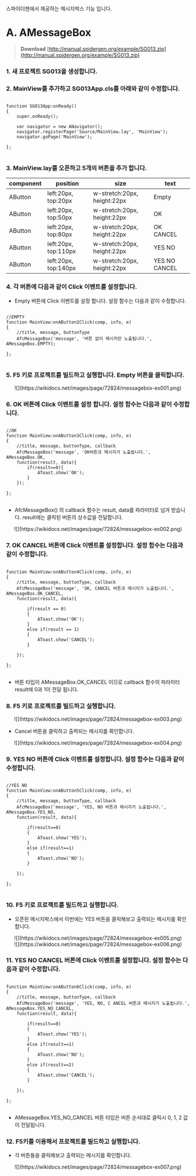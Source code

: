스파이더젠에서 제공하는 메시지박스 기능 입니다. 

# A. AMessageBox
> **Download**  [http://manual.spidergen.org/example/SG013.zip](http://manual.spidergen.org/example/SG013.zip)  
  
### 1. 새 프로젝트 SG013을 생성합니다. 

### 2. MainView를 추가하고 SG013App.cls를 아래와 같이 수정합니다.  
 
```
 
function SG013App:onReady() 
{ 
    super.onReady(); 
 
    var navigator = new ANavigator(); 
    navigator.registerPage('Source/MainView.lay', 'MainView'); 
    navigator.goPage('MainView'); 
 
};  
 
``` 
  
### 3. MainView.lay를 오픈하고 5개의 버튼을 추가 합니다. 
 
| component	| position	| size	| text |
| -------- | -------- | -------- | -------- |
| AButton	| left:20px, top:20px	| w-stretch:20px, height:22px	| Empty |
| AButton	| left:20px, top:50px	| w-stretch:20px, height:22px	| OK |
| AButton	| left:20px, top:80px	| w-stretch:20px, height:22px	| OK CANCEL |
| AButton	| left:20px, top:110px	| w-stretch:20px, height:22px	| YES NO |
| AButton	| left:20px, top:140px	| w-stretch:20px, height:22px	| YES NO CANCEL  | 
  
### 4. 각 버튼에 다음과 같이 Click 이벤트를 설정합니다. 
* Empty 버튼에 Click 이벤트를 설정 합니다. 설정 함수는 다음과 같이 수정합니다. 
   
```
  
//EMPTY 
function MainView:onAButton2Click(comp, info, e) 
{ 
    //title, message, buttonType 
    AfcMessageBox('message', '버튼 없이 메시지만 노출됩니다.', AMessageBox.EMPTY); 
 
}; 
 
``` 
  
### 5. F5 키로 프로젝트를 빌드하고 실행합니다. Empty 버튼을 클릭합니다.  
 
<center>
![](https://wikidocs.net/images/page/72824/messagebox-ex001.png) 
</center>
    
 ### 6. OK 버튼에 Click 이벤트를 설정 합니다. 설정 함수는 다음과 같이 수정합니다. 
  
```
  
//OK 
function MainView:onAButton3Click(comp, info, e) 
{ 
    //title, message, buttonType, callback 
    AfcMessageBox('message', 'OK버튼과 메시지가 노출됩니다.', AMessageBox.OK,  
    function(result, data){ 
        if(result==0){ 
            AToast.show('OK'); 
        } 
    }); 
 
}; 
 
``` 
 
* AfcMessageBox() 의 callback 함수는 result, data를 파라미터로 넘겨 받습니다. result에는 클릭된 버튼의 상수값을 전달합니다.   
 
 <center>
 ![](https://wikidocs.net/images/page/72824/messagebox-ex002.png) 
 </center>
      
### 7. OK CANCEL 버튼에 Click 이벤트를 설정합니다. 설정 함수는 다음과 같이 수정합니다.       
 
```
  
function MainView:onAButton4Click(comp, info, e) 
{ 
    //title, message, buttonType, callback 
    AfcMessageBox('message', 'OK, CANCEL 버튼과 메시지가 노출됩니다.', AMessageBox.OK_CANCEL,  
    function(result, data){ 
 
        if(result == 0) 
        { 
            AToast.show('OK'); 
        } 
        else if(result == 1) 
        { 
            AToast.show('CANCEL'); 
        } 
 
    }); 
 
};  
 
``` 
 
* 버튼 타입이 AMessageBox.OK_CANCEL 이므로 callback 함수의 파라미터 result에 0과 1이 전달 됩니다.  

### 8. F5 키로 프로젝트를 빌드하고 실행합니다.  
 
<center>
![](https://wikidocs.net/images/page/72824/messagebox-ex003.png) 
</center>
 
* Cancel 버튼을 클릭하고 출력되는 메시지를 확인합니다. 

<center>
![](https://wikidocs.net/images/page/72824/messagebox-ex004.png)  
</center>
 
### 9. YES NO 버튼에 Click 이벤트를 설정합니다. 설정 함수는 다음과 같이 수정합니다. 
  
```
  
//YES NO 
function MainView:onAButton5Click(comp, info, e) 
{ 
    //title, message, buttonType, callback 
    AfcMessageBox('message', 'YES, NO 버튼과 메시지가 노출됩니다.', AMessageBox.YES_NO,  
    function(result, data){ 
 
        if(result==0) 
        { 
            AToast.show('YES'); 
        } 
        else if(result==1) 
        { 
            AToast.show('NO'); 
        } 
 
    }); 
 
};  
 
``` 
 

### 10. F5 키로 프로젝트를 빌드하고 실행합니다. 
* 오픈된 메시지박스에서 이번에는 YES 버튼을 클릭해보고 출력되는 메시지를 확인합니다. 

<center>
![](https://wikidocs.net/images/page/72824/messagebox-ex005.png) 
</center>
 
<center>
![](https://wikidocs.net/images/page/72824/messagebox-ex006.png) 
</center>
  
### 11. YES NO CANCEL 버튼에 Click 이벤트를 설정합니다. 설정 함수는 다음과 같이 수정합니다.  
 
```
 
function MainView:onAButton6Click(comp, info, e) 
{ 
    //title, message, buttonType, callback 
    AfcMessageBox('message', 'YES, NO, C ANCEL 버튼과 메시지가 노출됩니다.', AMessageBox.YES_NO_CANCEL,  
    function(result, data){ 
 
        if(result==0) 
        { 
            AToast.show('YES'); 
        } 
        else if(result==1) 
        { 
            AToast.show('NO'); 
        } 
        else if(result==2) 
        { 
            AToast.show('CANCEL'); 
        } 
 
    }); 
  
};  
 
``` 
 
* AMessageBox.YES_NO_CANCEL 버튼 타입은 버튼 순서대로 클릭시 0, 1, 2 값이 전달됩니다.  
 
### 12. F5키를 이용해서 프로젝트를 빌드하고 실행합니다. 
* 각 버튼들을 클릭해보고 출력되는 메시지를 확인합니다.  

<center>
![](https://wikidocs.net/images/page/72824/messagebox-ex007.png) 
</center>